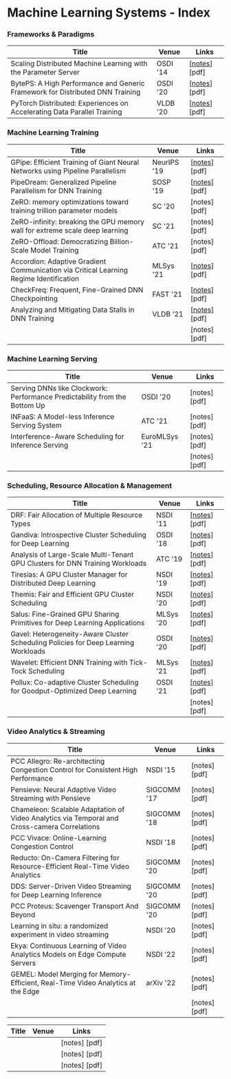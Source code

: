 # Machine Learning Systems - Index

### Frameworks & Paradigms

| Title                                                                         | Venue    | Links                                                                                              |
| ----------------------------------------------------------------------------- | -------- | -------------------------------------------------------------------------------------------------- |
| Scaling Distributed Machine Learning with the Parameter Server                | OSDI '14 | \[[notes](scaling-distributed-machine-learning-with-the-parameter-server.md)] \[pdf]               |
| BytePS: A High Performance and Generic Framework for Distributed DNN Training | OSDI '20 | \[[notes](byteps-a-high-performance-and-generic-framework-for-distributed-dnn-training.md)] \[pdf] |
| PyTorch Distributed: Experiences on Accelerating Data Parallel Training       | VLDB '20 | \[[notes](pytorch-distributed-experiences-on-accelerating-data-parallel-training.md)] \[pdf]       |

### Machine Learning Training

| Title                                                                                  | Venue       | Links                                                                                                       |
| -------------------------------------------------------------------------------------- | ----------- | ----------------------------------------------------------------------------------------------------------- |
| GPipe: Efficient Training of Giant Neural Networks using Pipeline Parallelism          | NeurIPS '19 | \[[notes](gpipe-efficient-training-of-giant-neural-networks-using-pipeline-parallelism.md)] \[pdf]          |
| PipeDream: Generalized Pipeline Parallelism for DNN Training                           | SOSP '19    | \[[notes](pipedream-generalized-pipeline-parallelism-for-dnn-training.md)] \[pdf]                           |
| ZeRO: memory optimizations toward training trillion parameter models                   | SC '20      | \[notes] \[pdf]                                                                                             |
| ZeRO-infinity: breaking the GPU memory wall for extreme scale deep learning            | SC '21      | \[notes] \[pdf]                                                                                             |
| ZeRO-Offload: Democratizing Billion-Scale Model Training                               | ATC '21     | \[notes] \[pdf]                                                                                             |
| Accordion: Adaptive Gradient Communication via Critical Learning Regime Identification | MLSys '21   | \[[notes](accordion-adaptive-gradient-communication-via-critical-learning-regime-identification.md)] \[pdf] |
| CheckFreq: Frequent, Fine-Grained DNN Checkpointing                                    | FAST '21    | \[[notes](checkfreq-frequent-fine-grained-dnn-checkpointing.md)] \[pdf]                                     |
| Analyzing and Mitigating Data Stalls in DNN Training                                   | VLDB '21    | \[[notes](analyzing-and-mitigating-data-stalls-in-dnn-training.md)] \[pdf]                                  |
|                                                                                        |             | \[notes] \[pdf]                                                                                             |

### Machine Learning Serving

| Title                                                                      | Venue         | Links           |
| -------------------------------------------------------------------------- | ------------- | --------------- |
| Serving DNNs like Clockwork: Performance Predictability from the Bottom Up | OSDI '20      | \[notes] \[pdf] |
| INFaaS: A Model-less Inference Serving System                              | ATC '21       | \[notes] \[pdf] |
| Interference-Aware Scheduling for Inference Serving                        | EuroMLSys '21 | \[notes] \[pdf] |
|                                                                            |               | \[notes] \[pdf] |



### Scheduling, Resource Allocation & Management

| Title                                                                              | Venue     | Links                                                                                                   |
| ---------------------------------------------------------------------------------- | --------- | ------------------------------------------------------------------------------------------------------- |
| DRF: Fair Allocation of Multiple Resource Types                                    | NSDI '11  | \[[notes](dominant-resource-fairness-fair-allocation-of-multiple-resource-types.md)] \[pdf]             |
| Gandiva: Introspective Cluster Scheduling for Deep Learning                        | OSDI '18  | \[[notes](gandiva-introspective-cluster-scheduling-for-deep-learning.md)] \[pdf]                        |
| Analysis of Large-Scale Multi-Tenant GPU Clusters for DNN Training Workloads       | ATC '19   | \[[notes](analysis-of-large-scale-multi-tenant-gpu-clusters-for-dnn-training-workloads.md)] \[pdf]      |
| Tiresias: A GPU Cluster Manager for Distributed Deep Learning                      | NSDI '19  | \[[notes](tiresias-a-gpu-cluster-manager-for-distributed-deep-learning.md)] \[pdf]                      |
| Themis: Fair and Efficient GPU Cluster Scheduling                                  | NSDI '20  | \[[notes](themis-fair-and-efficient-gpu-cluster-scheduling.md)] \[pdf]                                  |
| Salus: Fine-Grained GPU Sharing Primitives for Deep Learning Applications          | MLSys '20 | \[[notes](salus-fine-grained-gpu-sharing-primitives-for-deep-learning-applications.md)] \[pdf]          |
| Gavel: Heterogeneity-Aware Cluster Scheduling Policies for Deep Learning Workloads | OSDI '20  | \[[notes](gavel-heterogeneity-aware-cluster-scheduling-policies-for-deep-learning-workloads.md)] \[pdf] |
| Wavelet: Efficient DNN Training with Tick-Tock Scheduling                          | MLSys '21 | \[[notes](wavelet-efficient-dnn-training-with-tick-tock-scheduling.md)] \[pdf]                          |
| Pollux: Co-adaptive Cluster Scheduling for Goodput-Optimized Deep Learning         | OSDI '21  | \[[notes](pollux-co-adaptive-cluster-scheduling-for-goodput-optimized-deep-learning.md)] \[pdf]         |
|                                                                                    |           | \[notes] \[pdf]                                                                                         |



### Video Analytics & Streaming



| Title                                                                                        | Venue       | Links           |
| -------------------------------------------------------------------------------------------- | ----------- | --------------- |
| PCC Allegro: Re-architecting Congestion Control for Consistent High Performance              | NSDI '15    | \[notes] \[pdf] |
| Pensieve: Neural Adaptive Video Streaming with Pensieve                                      | SIGCOMM '17 | \[notes] \[pdf] |
| Chameleon: Scalable Adaptation of Video Analytics via Temporal and Cross-camera Correlations | SIGCOMM '18 | \[notes] \[pdf] |
| PCC Vivace: Online-Learning Congestion Control                                               | NSDI '18    | \[notes] \[pdf] |
| Reducto: On-Camera Filtering for Resource-Efficient Real-Time Video Analytics                | SIGCOMM '20 | \[notes] \[pdf] |
| DDS: Server-Driven Video Streaming for Deep Learning Inference                               | SIGCOMM '20 | \[notes] \[pdf] |
| PCC Proteus: Scavenger Transport And Beyond                                                  | SIGCOMM '20 | \[notes] \[pdf] |
| Learning in situ: a randomized experiment in video streaming                                 | NSDI '20    | \[notes] \[pdf] |
| Ekya: Continuous Learning of Video Analytics Models on Edge Compute Servers                  | NSDI '22    | \[notes] \[pdf] |
| GEMEL: Model Merging for Memory-Efficient, Real-Time Video Analytics at the Edge             | arXiv '22   | \[notes] \[pdf] |
|                                                                                              |             | \[notes] \[pdf] |





| Title | Venue | Links           |
| ----- | ----- | --------------- |
|       |       | \[notes] \[pdf] |
|       |       | \[notes] \[pdf] |
|       |       | \[notes] \[pdf] |

